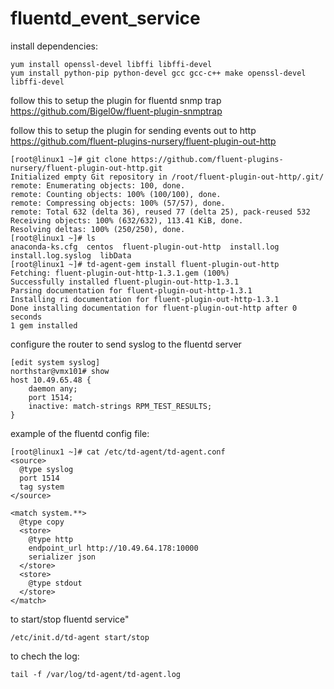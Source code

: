 # fluentd_event_service

install dependencies:
```
yum install openssl-devel libffi libffi-devel
yum install python-pip python-devel gcc gcc-c++ make openssl-devel libffi-devel
```   
   
follow this to setup the plugin for fluentd snmp trap
https://github.com/Bigel0w/fluent-plugin-snmptrap

follow this to setup the plugin for sending events out to http
https://github.com/fluent-plugins-nursery/fluent-plugin-out-http
```
[root@linux1 ~]# git clone https://github.com/fluent-plugins-nursery/fluent-plugin-out-http.git
Initialized empty Git repository in /root/fluent-plugin-out-http/.git/
remote: Enumerating objects: 100, done.
remote: Counting objects: 100% (100/100), done.
remote: Compressing objects: 100% (57/57), done.
remote: Total 632 (delta 36), reused 77 (delta 25), pack-reused 532
Receiving objects: 100% (632/632), 113.41 KiB, done.
Resolving deltas: 100% (250/250), done.
[root@linux1 ~]# ls
anaconda-ks.cfg  centos  fluent-plugin-out-http  install.log  install.log.syslog  libData
[root@linux1 ~]# td-agent-gem install fluent-plugin-out-http
Fetching: fluent-plugin-out-http-1.3.1.gem (100%)
Successfully installed fluent-plugin-out-http-1.3.1
Parsing documentation for fluent-plugin-out-http-1.3.1
Installing ri documentation for fluent-plugin-out-http-1.3.1
Done installing documentation for fluent-plugin-out-http after 0 seconds
1 gem installed
```

configure the router to send syslog to the fluentd server
```
[edit system syslog]
northstar@vmx101# show
host 10.49.65.48 {
    daemon any;
    port 1514;
    inactive: match-strings RPM_TEST_RESULTS;
}
```

example of the fluentd config file:
```
[root@linux1 ~]# cat /etc/td-agent/td-agent.conf
<source>
  @type syslog
  port 1514
  tag system
</source>

<match system.**>
  @type copy
  <store>
    @type http
    endpoint_url http://10.49.64.178:10000
    serializer json
  </store>
  <store>
    @type stdout
  </store>
</match>
```

to start/stop fluentd service"
```
/etc/init.d/td-agent start/stop
```

to chech the log:
```
tail -f /var/log/td-agent/td-agent.log
```
